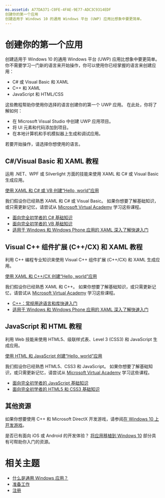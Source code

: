 ```yaml
---
ms.assetid: A77DA371-C0FE-4FAE-9E77-ADC3C9314EDF
创建你的第一个应用
创建适用于 Windows 10 的通用 Windows 平台 (UWP) 应用比想象中要更简单。
---
```

# 创建你的第一个应用

创建适用于 Windows 10 的通用 Windows 平台 (UWP) 应用比想象中要更简单。 你不需要学习一门新的语言来开始操作，你可以使用你已经掌握的语言来创建应用：

-   C# 或 Visual Basic 和 XAML
-   C++ 和 XAML
-   JavaScript 和 HTML/CSS

这些教程帮助你使用你选择的语言创建你的第一个 UWP 应用。 在此处，你将了解如何：

-   在 Microsoft Visual Studio 中创建 UWP 应用项目。
-   将 UI 元素和代码添加到项目。
-   在本地计算机和手机模拟器上生成和调试应用。

若要开始操作，请选择你想使用的语言。

## C#/Visual Basic 和 XAML 教程

运用 .NET、WPF 或 Silverlight 方面的技能来使用 XAML 和 C# 或 Visual Basic 生成应用。

[使用 XAML 和 C# 或 VB 创建“Hello, world”应用](create-a-hello-world-app-xaml-universal.md)

我们假设你已经熟悉 XAML 和 C# 或 Visual Basic。 如果你想要了解基础知识，或只需更新记忆，请尝试从 [Microsoft Virtual Academy](http://www.microsoftvirtualacademy.com/) 学习这些课程。

-   [面向完全初学者的 C# 基础知识](http://www.microsoftvirtualacademy.com/training-courses/c-fundamentals-for-absolute-beginners)
-   [面向完全初学者的 VB 基础知识](http://www.microsoftvirtualacademy.com/training-courses/vb-fundamentals-for-absolute-beginners)
-   [适用于 Windows 和 Windows Phone 应用的 XAML 深入了解快速入门](http://www.microsoftvirtualacademy.com/training-courses/xaml-deep-dive-for-windows-windows-phone-apps-jump-start)

## Visual C++ 组件扩展 (C++/CX) 和 XAML 教程

利用 C++ 编程专业知识来使用 Visual C++ 组件扩展 (C++/CX) 和 XAML 生成应用。

[使用 XAML 和 C++/CX 创建“Hello, world”应用](create-a-basic-windows-10-app-in-cpp.md)

我们假设你已经熟悉 XAML 和 C++。 如果你想要了解基础知识，或只需更新记忆，请尝试从 [Microsoft Virtual Academy](http://go.microsoft.com/fwlink/p/?LinkID=389916) 学习这些课程。

-   [C++：常规用途语言和库快速入门](http://www.microsoftvirtualacademy.com/training-courses/c-a-general-purpose-language-and-library-jump-start)
-   [适用于 Windows 和 Windows Phone 应用的 XAML 深入了解快速入门](http://www.microsoftvirtualacademy.com/training-courses/xaml-deep-dive-for-windows-windows-phone-apps-jump-start)

## JavaScript 和 HTML 教程

利用 Web 技能来使用 HTML5、级联样式表、Level 3 (CSS3) 和 JavaScript 生成应用。

[使用 HTML 和 JavaScript 创建“Hello, world”应用](create-a-hello-world-app-js-universal.md)

我们假设你已经熟悉 HTML5、CSS3 和 JavaScript。 如果你想要了解基础知识，或只需更新记忆，请尝试从 [Microsoft Virtual Academy](http://go.microsoft.com/fwlink/p/?LinkID=389916) 学习这些课程。

-   [面向完全初学者的 JavaScript 基础知识](http://www.microsoftvirtualacademy.com/training-courses/javascript-fundamentals-for-absolute-beginners)
-   [面向完全初学者的 HTML5 和 CSS3 基础知识](http://www.microsoftvirtualacademy.com/training-courses/html5-css3-fundamentals-development-for-absolute-beginners)

## 其他资源

如果你想要使用 C++ 和 Microsoft DirectX 开发游戏，请参阅[在 Windows 10 上开发游戏](https://dev.windows.com/games)。

是否已有面向 iOS 或 Android 的开发体验？ [将应用移植到 Windows 10](https://msdn.microsoft.com/library/windows/apps/Mt238321) 部分具有可帮助你入门的资源。

# 相关主题

* [什么是通用 Windows 应用？](whats-a-uwp.md)
* [准备工作](get-set-up.md)
* [注册](sign-up.md)
 



<!--HONumber=Mar16_HO1-->


